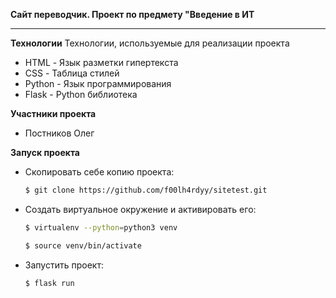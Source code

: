 **Сайт переводчик. 
Проект  по предмету "Введение в ИТ**

---

**Технологии**
Технологии, используемые для реализации проекта
- HTML - Язык разметки гипертекста
- CSS - Таблица стилей
- Python - Язык программирования
- Flask - Python библиотека

**Участники проекта**
- Постников Олег

**Запуск проекта**
- Скопировать себе копию проекта:
    ```sh
    $ git clone https://github.com/f00lh4rdyy/sitetest.git
    ```
- Создать виртуальное окружение и активировать его:
    ```sh
    $ virtualenv --python=python3 venv
    ```
    ```sh
    $ source venv/bin/activate
    ```
- Запустить проект:
    ```sh
    $ flask run
    ```
